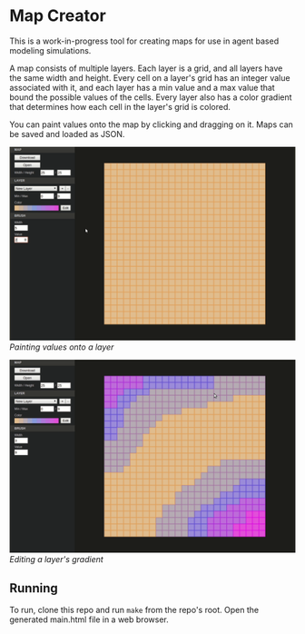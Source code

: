 # Map Creator

This is a work-in-progress tool for creating maps for use in agent based modeling simulations.

A map consists of multiple layers. Each layer is a grid, and all layers have the same width and height. Every cell on a layer's grid has an integer value associated with it, and each layer has a min value and a max value that bound the possible values of the cells. Every layer also has a color gradient that determines how each cell in the layer's grid is colored.

You can paint values onto the map by clicking and dragging on it. Maps can be saved and loaded as JSON.

![painting](https://raw.githubusercontent.com/patrickcsullivan/map-creator/view/doc/painting.gif "painting")
_Painting values onto a layer_

![editing a gradient](https://raw.githubusercontent.com/patrickcsullivan/map-creator/view/doc/gradient.gif "editing a gradient")
_Editing a layer's gradient_

## Running

To run, clone this repo and run `make` from the repo's root. Open the generated main.html file in a web browser.